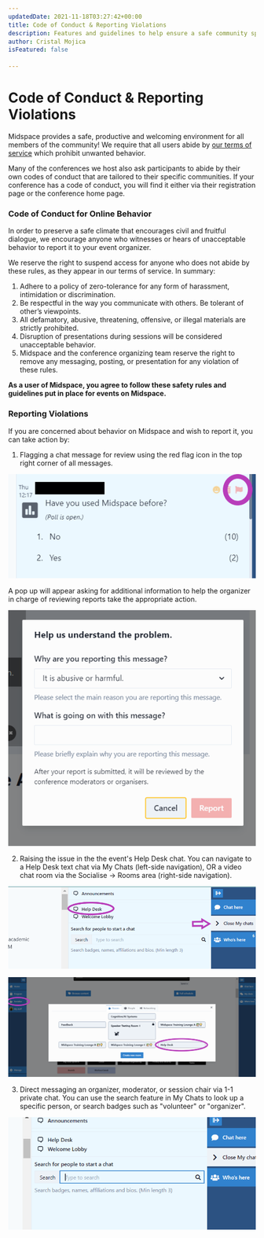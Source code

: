 ```yaml
---
updatedDate: 2021-11-18T03:27:42+00:00
title: Code of Conduct & Reporting Violations
description: Features and guidelines to help ensure a safe community space on Midspace
author: Cristal Mojica
isFeatured: false

---
```

# Code of Conduct & Reporting Violations

Midspace provides a safe, productive and welcoming environment for all members of the community! We require that all users abide by [our terms of service](https://midspace.app/terms-and-conditions) which prohibit unwanted behavior. 

Many of the conferences we host also ask participants to abide by their own codes of conduct that are tailored to their specific communities. If your conference has a code of conduct, you will find it either via their registration page or the conference home page.

### Code of Conduct for Online Behavior

In order to preserve a safe climate that encourages civil and fruitful dialogue, we encourage anyone who witnesses or hears of unacceptable behavior to report it to your event organizer.

We reserve the right to suspend access for anyone who does not abide by these rules, as they appear in our terms of service. In summary:

1. Adhere to a policy of zero-tolerance for any form of harassment, intimidation or discrimination.
2. Be respectful in the way you communicate with others. Be tolerant of other’s viewpoints. 
3. All defamatory, abusive, threatening, offensive, or illegal materials are strictly prohibited.
4. Disruption of presentations during sessions will be considered unacceptable behavior. 
5. Midspace and the conference organizing team reserve the right to remove any messaging, posting, or presentation for any violation of these rules.

**As a user of Midspace, you agree to follow these safety rules and guidelines put in place for events on Midspace.**

### Reporting Violations

If you are concerned about behavior on Midspace and wish to report it, you can take action by:

1. Flagging a chat message for review using the red flag icon in the top right corner of all messages.

![](/images/flag-message.png)

A pop up will appear asking for additional information to help the organizer in charge of reviewing reports take the appropriate action.

![](/images/flag-message-2.PNG)

2. Raising the issue in the the event's Help Desk chat. You can navigate to a Help Desk text chat via My Chats (left-side navigation), OR a video chat room via the Socialise -> Rooms area (right-side navigation).

![](/images/help-desk.png)

![](/images/help-desk-2.png)

3. Direct messaging an organizer, moderator, or session chair via 1-1 private chat. You can use the search feature in My Chats to look up a specific person, or search badges such as "volunteer" or "organizer".

![](/images/search.PNG)